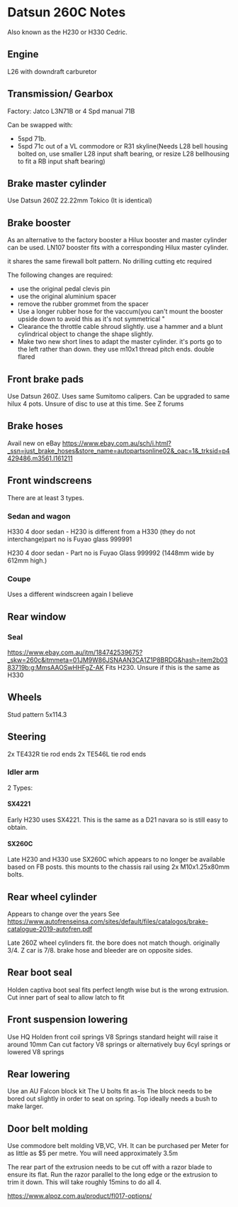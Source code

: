 # Datsun 260C Notes

Also known as the H230 or H330 Cedric.

## Engine
L26 with downdraft carburetor

## Transmission/ Gearbox
Factory:
Jatco L3N71B or 4 Spd manual 71B

Can be swapped with:
- 5spd 71b.
- 5spd 71c out of a VL commodore or R31 skyline(Needs L28 bell housing bolted on, use smaller L28 input shaft bearing, or resize L28 bellhousing to fit a RB input shaft bearing)

## Brake master cylinder
Use Datsun 260Z 22.22mm Tokico (It is identical)

## Brake booster
As an alternative to the factory booster a Hilux booster and master cylinder can be used.
LN107 booster fits with a corresponding Hilux master cylinder.

it shares the same firewall bolt pattern. No drilling cutting etc required 

The following changes are required:
- use the original pedal clevis pin
- use the original aluminium spacer
- remove the rubber grommet from the spacer
- Use a longer rubber hose for the vaccum(you can't mount the booster upside down to avoid this as it's not symmetrical "
- Clearance the throttle cable shroud slightly. use a hammer and a blunt cylindrical object to change the shape slightly.
- Make two new short lines to adapt the master cylinder. it's ports go to the left rather than down. they use m10x1 thread pitch ends. double flared 

## Front brake pads
Use Datsun 260Z. Uses same Sumitomo calipers. Can be upgraded to same hilux 4 pots. Unsure of disc to use at this time. See Z forums

## Brake hoses
Avail new on eBay
https://www.ebay.com.au/sch/i.html?_ssn=just_brake_hoses&store_name=autopartsonline02&_oac=1&_trksid=p4429486.m3561.l161211

## Front windscreens
There are at least 3 types. 

### Sedan and wagon

H330 4 door sedan - H230 is different from a H330 (they do not interchange)part no is Fuyao glass 999991

H230 4 door sedan - Part no is Fuyao Glass 999992 (1448mm wide by 612mm high.)


### Coupe

Uses a different windscreen again I believe

## Rear window
### Seal

https://www.ebay.com.au/itm/184742539675?_skw=260c&itmmeta=01JM9W86JSNAAN3CA1Z1P8BRDG&hash=item2b0383719b:g:MmsAAOSwHHFgZ-AK
Fits H230. Unsure if this is the same as H330

## Wheels
Stud pattern 5x114.3

## Steering

2x TE432R tie rod ends
2x TE546L tie rod ends 

### Idler arm
2 Types:

#### SX4221

Early H230 uses SX4221. This is the same as a D21 navara so is still easy to obtain.

#### SX260C

Late H230 and H330 use SX260C which appears to no longer be available based on FB posts. this mounts to the chassis rail using 2x M10x1.25x80mm bolts.


## Rear wheel cylinder
Appears to change over the years
See https://www.autofrenseinsa.com/sites/default/files/catalogos/brake-catalogue-2019-autofren.pdf

Late 260Z wheel cylinders fit. the bore does not match though. originally 3/4. Z car is 7/8. brake hose and bleeder are on opposite sides.



## Rear boot seal
Holden captiva boot seal fits perfect length wise but is the wrong extrusion. Cut inner part of seal to allow latch to fit

## Front suspension lowering
Use HQ Holden front coil springs
V8 Springs standard height will raise it around 10mm
Can cut factory V8 springs or alternatively buy 6cyl springs or lowered V8 springs

## Rear lowering
Use an AU Falcon block kit
The U bolts fit as-is
The block needs to be bored out slightly in order to seat on spring. Top ideally needs a bush to make larger.

## Door belt molding

Use commodore belt molding VB,VC, VH. It can be purchased per Meter for as little as $5 per metre.
You will need approximately 3.5m

The rear part of the extrusion needs to be cut off with a razor blade to ensure its flat. Run the razor parallel to the long edge or the extrusion to trim it down. This will take roughly 15mins to do all 4.

https://www.alpoz.com.au/product/fl017-options/